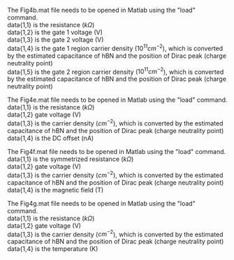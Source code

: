 The Fig4b.mat file needs to be opened in Matlab using the "load" command.\
data{1,1} is the resistance ($k\Omega$)\
data{1,2} is the gate 1 voltage (V)\
data{1,3} is the gate 2 voltage (V)\
data{1,4} is the gate 1 region carrier density ($10^{11} cm^{-2}$), which is converted by the estimated capacitance of hBN and the position of Dirac peak (charge neutrality point)\
data{1,5} is the gate 2 region carrier density ($10^{11} cm^{-2}$), which is converted by the estimated capacitance of hBN and the position of Dirac peak (charge neutrality point)


The Fig4e.mat file needs to be opened in Matlab using the "load" command.\
data{1,1} is the resistance ($k\Omega$)\
data{1,2} gate voltage (V)\
data{1,3} is the carrier density ($cm^{-2}$), which is converted by the estimated capacitance of hBN and the position of Dirac peak (charge neutrality point)\
data{1,4} is the DC offset (nA)


The Fig4f.mat file needs to be opened in Matlab using the "load" command.\
data{1,1} is the symmetrized resistance ($k\Omega$)\
data{1,2} gate voltage (V)\
data{1,3} is the carrier density ($cm^{-2}$), which is converted by the estimated capacitance of hBN and the position of Dirac peak (charge neutrality point)\
data{1,4} is the magnetic field (T)


The Fig4g.mat file needs to be opened in Matlab using the "load" command.\
data{1,1} is the resistance ($k\Omega$)\
data{1,2} gate voltage (V)\
data{1,3} is the carrier density ($cm^{-2}$), which is converted by the estimated capacitance of hBN and the position of Dirac peak (charge neutrality point)\
data{1,4} is the temperature (K)